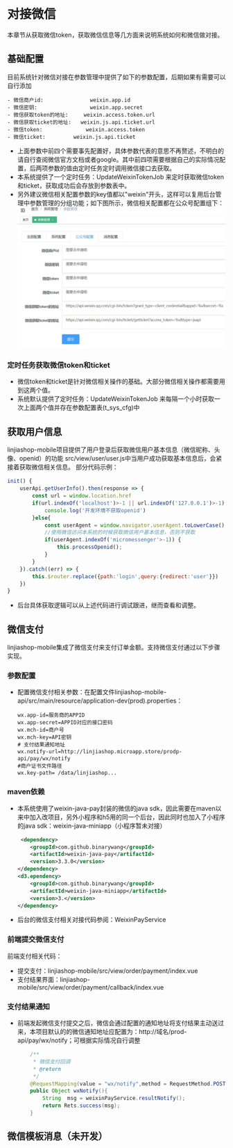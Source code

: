 # 对接微信
本章节从获取微信token，获取微信信息等几方面来说明系统如何和微信做对接。

## 基础配置
目前系统针对微信对接在参数管理中提供了如下的参数配置，后期如果有需要可以自行添加
```
- 微信商户id:   	        weixin.app.id
- 微信密钥:     	        weixin.app.secret
- 微信获取token的地址:	    weixin.access.token.url
- 微信获取ticket的地址:   weixin.js.api.ticket.url
- 微信token:	            weixin.access.token
- 微信ticket:	        weixin.js.api.ticket
```

- 上面参数中前四个需要事先配置好，具体参数代表的意思不再赘述，不明白的请自行查阅微信官方文档或者google。其中前四项需要根据自己的实际情况配置，后两项参数的值由定时任务定时调用微信接口去获取。
- 本系统提供了一个定时任务：UpdateWeixinTokenJob 来定时获取微信token和ticket，获取成功后会存放到参数表中。
- 另外建议微信相关配置参数的key值都以"weixin"开头，这样可以复用后台管理中参数管理的分组功能；如下图所示，微信相关配置都在公众号配置组下：
![参数分组功能](../img/develop/cfg_weixin.jpg)

### 定时任务获取微信token和ticket
- 微信token和ticket是针对微信相关操作的基础。大部分微信相关操作都需要用到这两个值。
- 系统默认提供了定时任务：UpdateWeixinTokenJob 来每隔一个小时获取一次上面两个值并存在参数配置表(t_sys_cfg)中

## 获取用户信息
linjiashop-mobile项目提供了用户登录后获取微信用户基本信息（微信昵称、头像、openid）的功能
src/view/user/user.js中当用户成功获取基本信息后，会紧接着获取微信相关信息。
部分代码示例：
```javascript
init() {
    userApi.getUserInfo().then(response => {
        const url = window.location.href
        if(url.indexOf('localhost')>-1 || url.indexOf('127.0.0.1')>-1) {
            console.log('开发环境不获取openid')
        }else{
            const userAgent = window.navigator.userAgent.toLowerCase()
            //使用微信访问本系统的时候获取微信用户基本信息，否则不获取
            if(userAgent.indexOf('micromessenger'>-1)) {
                this.processOpenid();
            }
        }
    }).catch((err) => {
        this.$router.replace({path:'login',query:{redirect:'user'}})
    })
}
```
- 后台具体获取逻辑可以从上述代码进行调试跟进，继而查看和调整。

## 微信支付
linjiashop-mobile集成了微信支付来支付订单金额。支持微信支付通过以下步骤实现。

### 参数配置
- 配置微信支付相关参数：在配置文件linjiashop-mobile-api/src/main/resource/application-dev(prod).properties：

    ```properties
    wx.app-id=服务商的APPID
    wx.app-secret=APPID对应的接口密码
    wx.mch-id=商户号
    wx.mch-key=API密钥
    # 支付结果通知地址
    wx.notify-url=http://linjiashop.microapp.store/prodp-api/pay/wx/notify
    #商户证书文件路径
    wx.key-path= /data/linjiashop...
    ```
### maven依赖
- 本系统使用了weixin-java-pay封装的微信的java sdk，因此需要在maven以来中加入改项目，另外小程序和h5用的同一个后台，因此同时也加入了小程序的java sdk：weixin-java-miniapp（小程序暂未对接）
    ```xml
     <dependency>
        <groupId>com.github.binarywang</groupId>
        <artifactId>weixin-java-pay</artifactId>
        <version>3.3.0</version>
    </dependency>
    <d3.ependency>
        <groupId>com.github.binarywang</groupId>
        <artifactId>weixin-java-miniapp</artifactId>
        <version>3.</version>
    </dependency>
    ```
- 后台的微信支付相关对接代码参阅：WeixinPayService
### 前端提交微信支付
前端支付相关代码：
- 提交支付：linjiashop-mobile/src/view/order/payment/index.vue 
- 支付结果界面：linjiashop-mobile/src/view/order/payment/callback/index.vue 
### 支付结果通知
- 前端发起微信支付提交之后，微信会通过配置的通知地址将支付结果主动送过来，本项目默认的的微信通知地址应配置为：http://域名/prod-api/pay/wx/notify；可根据实际情况自行调整

    ```java
        /**
         * 微信支付回调
         * @return
         */
        @RequestMapping(value = "wx/notify",method = RequestMethod.POST)
        public Object wxNotify(){
            String  msg = weixinPayService.resultNotify();
            return Rets.success(msg);
        }
    ```    
    
## 微信模板消息（未开发）



